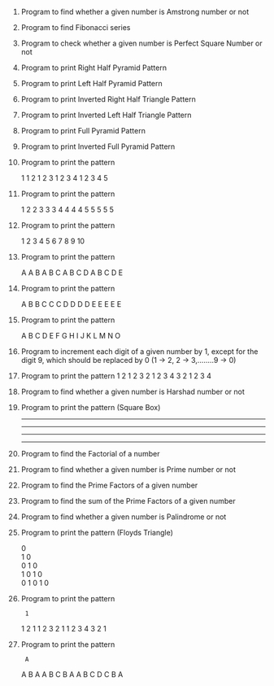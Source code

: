 1) Program to find whether a given number is Amstrong number or not
2) Program to find Fibonacci series 
3) Program to check whether a given number is Perfect Square Number or not
4) Program to print Right Half Pyramid Pattern
5) Program to print Left Half Pyramid Pattern
6) Program to print Inverted Right Half Triangle Pattern
7) Program to print Inverted Left Half Triangle Pattern
8) Program to print Full Pyramid Pattern
9) Program to print Inverted Full Pyramid Pattern
10) Program to print the pattern
    
    1
    1 2
    1 2 3
    1 2 3 4
    1 2 3 4 5
12) Program to print the pattern
    
    1
    2 2
    3 3 3
    4 4 4 4
    5 5 5 5 5
14) Program to print the pattern
    
     1
     2 3
     4 5 6
     7 8 9 10
16) Program to print the pattern
    
    A
    A B
    A B C
    A B C D
    A B C D E
17) Program to print the pattern
    
    A
    B B
    C C C
    D D D D
    E E E E E
18) Program to print the pattern
    
    A
    B C
    D E F
    G H I J
    K L M N O
19) Program to increment each digit of a given number by 1, except for the digit 9, which should be replaced by 0
    (1 -> 2, 2 -> 3,........9 -> 0)
20) Program to print the pattern
         1
       2 1 2
     3 2 1 2 3
   4 3 2 1 2 3 4
21) Program to find whether a given number is Harshad number or not
22) Program to print the pattern (Square Box)
    
    * * * *
    * * * *
    * * * *
    * * * *
24) Program to find the Factorial of a number
25) Program to find whether a given number is Prime number or not
26) Program to find the Prime Factors of a given number
27) Program to find the sum of the Prime Factors of a given number
28) Program to find whether a given number is Palindrome or not
29) Program to print the pattern (Floyds Triangle)
    
    0            
    1 0      
    0 1 0    
    1 0 1 0   
    0 1 0 1 0 
30) Program to print the pattern
    
         1
       1 2 1
     1 2 3 2 1
   1 2 3 4 3 2 1
32) Program to print the pattern
    
         A
       A B A
     A B C B A
    A B C D C B A
